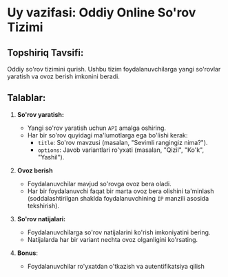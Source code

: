 # Uy vazifasi: Oddiy Online So'rov Tizimi

## Topshiriq Tavsifi:
Oddiy so'rov tizimini qurish. Ushbu tizim foydalanuvchilarga yangi so'rovlar yaratish va ovoz berish imkonini beradi. 


## Talablar:
1. **So'rov yaratish:**
    - Yangi so'rov yaratish uchun `API` amalga oshiring.
    - Har bir so'rov quyidagi ma'lumotlarga ega bo'lishi kerak:
        - `title`: So'rov mavzusi (masalan, "Sevimli rangingiz nima?").
        - `options`: Javob variantlari ro'yxati (masalan, "Qizil", "Ko'k", "Yashil").

2. **Ovoz berish**
    - Foydalanuvchilar mavjud so'rovga ovoz bera oladi.
    - Har bir foydalanuvchi faqat bir marta ovoz bera olishini ta'minlash (soddalashtirilgan shaklda foydalanuvchining `IP` manzili asosida tekshirish).

3. **So'rov natijalari:**
    - Foydalanuvchilarga so'rov natijalarini ko'rish imkoniyatini bering.
    - Natijalarda har bir variant nechta ovoz olganligini ko'rsating.

4. **Bonus**:
    - Foydalanuvchilar ro'yxatdan o'tkazish va autentifikatsiya qilish














 















